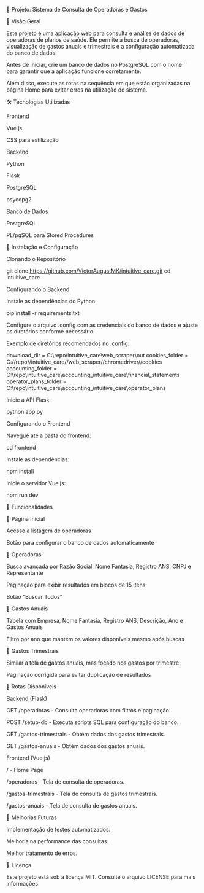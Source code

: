 📌 Projeto: Sistema de Consulta de Operadoras e Gastos

📖 Visão Geral

Este projeto é uma aplicação web para consulta e análise de dados de operadoras de planos de saúde. Ele permite a busca de operadoras, visualização de gastos anuais e trimestrais e a configuração automatizada do banco de dados.

Antes de iniciar, crie um banco de dados no PostgreSQL com o nome `` para garantir que a aplicação funcione corretamente.

Além disso, execute as rotas na sequência em que estão organizadas na página Home para evitar erros na utilização do sistema.

🛠 Tecnologias Utilizadas

Frontend

Vue.js

CSS para estilização

Backend

Python

Flask

PostgreSQL

psycopg2

Banco de Dados

PostgreSQL

PL/pgSQL para Stored Procedures

🚀 Instalação e Configuração

Clonando o Repositório

git clone https://github.com/VictorAugustMK/intuitive_care.git
cd intuitive_care

Configurando o Backend

Instale as dependências do Python:

pip install -r requirements.txt

Configure o arquivo .config com as credenciais do banco de dados e ajuste os diretórios conforme necessário.

Exemplo de diretórios recomendados no .config:

download_dir = C:\repo\intuitive_care\web_scraper\out
cookies_folder = C://repo//intuitive_care//web_scraper//chromedriver//cookies
accounting_folder = C:\repo\intuitive_care\accounting_intuitive_care\financial_statements
operator_plans_folder = C:\repo\intuitive_care\accounting_intuitive_care\operator_plans

Inicie a API Flask:

python app.py

Configurando o Frontend

Navegue até a pasta do frontend:

cd frontend

Instale as dependências:

npm install

Inicie o servidor Vue.js:

npm run dev

📌 Funcionalidades

📌 Página Inicial

Acesso à listagem de operadoras

Botão para configurar o banco de dados automaticamente

📌 Operadoras

Busca avançada por Razão Social, Nome Fantasia, Registro ANS, CNPJ e Representante

Paginação para exibir resultados em blocos de 15 itens

Botão "Buscar Todos"

📌 Gastos Anuais

Tabela com Empresa, Nome Fantasia, Registro ANS, Descrição, Ano e Gastos Anuais

Filtro por ano que mantém os valores disponíveis mesmo após buscas

📌 Gastos Trimestrais

Similar à tela de gastos anuais, mas focado nos gastos por trimestre

Paginação corrigida para evitar duplicação de resultados

📌 Rotas Disponíveis

Backend (Flask)

GET /operadoras - Consulta operadoras com filtros e paginação.

POST /setup-db - Executa scripts SQL para configuração do banco.

GET /gastos-trimestrais - Obtém dados dos gastos trimestrais.

GET /gastos-anuais - Obtém dados dos gastos anuais.

Frontend (Vue.js)

/ - Home Page

/operadoras - Tela de consulta de operadoras.

/gastos-trimestrais - Tela de consulta de gastos trimestrais.

/gastos-anuais - Tela de consulta de gastos anuais.

📌 Melhorias Futuras

Implementação de testes automatizados.

Melhoria na performance das consultas.

Melhor tratamento de erros.

📜 Licença

Este projeto está sob a licença MIT. Consulte o arquivo LICENSE para mais informações.
